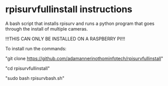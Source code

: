 # rpisurvfullinstall instructions
A bash script that installs rpisurv and runs a python program that goes through the install of multiple cameras.

!!!THIS CAN ONLY BE INSTALLED ON A RASPBERRY PI!!!

To install run the commands:

"git clone https://github.com/adamannerinothominfotech/rpisurvfullinstall"

"cd rpisurvfullinstall"

"sudo bash rpisurvbash.sh"
